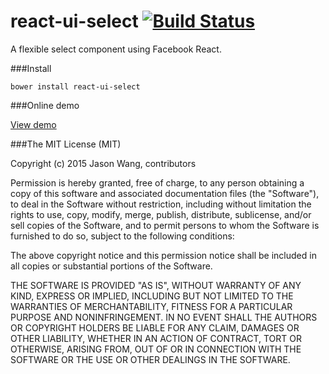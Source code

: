 # react-ui-select [![Build Status](https://travis-ci.org/WJsjtu/react-ui-select.svg?branch=master)](https://travis-ci.org/WJsjtu/react-ui-select)
A flexible select component using Facebook React.

###Install
```
bower install react-ui-select
```
###Online demo

[View demo](http://wjsjtu.github.io/react-ui-select/master)

###The MIT License (MIT)

Copyright (c) 2015 Jason Wang, contributors

Permission is hereby granted, free of charge, to any person obtaining a copy
of this software and associated documentation files (the "Software"), to deal
in the Software without restriction, including without limitation the rights
to use, copy, modify, merge, publish, distribute, sublicense, and/or sell
copies of the Software, and to permit persons to whom the Software is
furnished to do so, subject to the following conditions:

The above copyright notice and this permission notice shall be included in all
copies or substantial portions of the Software.

THE SOFTWARE IS PROVIDED "AS IS", WITHOUT WARRANTY OF ANY KIND, EXPRESS OR
IMPLIED, INCLUDING BUT NOT LIMITED TO THE WARRANTIES OF MERCHANTABILITY,
FITNESS FOR A PARTICULAR PURPOSE AND NONINFRINGEMENT. IN NO EVENT SHALL THE
AUTHORS OR COPYRIGHT HOLDERS BE LIABLE FOR ANY CLAIM, DAMAGES OR OTHER
LIABILITY, WHETHER IN AN ACTION OF CONTRACT, TORT OR OTHERWISE, ARISING FROM,
OUT OF OR IN CONNECTION WITH THE SOFTWARE OR THE USE OR OTHER DEALINGS IN THE
SOFTWARE.
